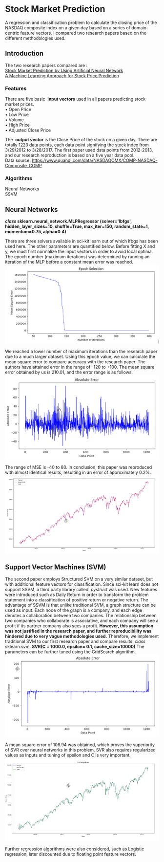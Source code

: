 # Stock Market Prediction

A regression and classification problem to calculate the closing price of the NASDAQ
composite index on a given day based on a series of domain-centric feature vectors. I compared two research papers based on the different methodologies used.

## Introduction

The two research papers compared are :  
[Stock Market Prediction by Using Artificial Neural Network](https://ieeexplore.ieee.org/document/6936118)  
[A Machine Learning Approach for Stock Price Prediction](http://www.cs.umanitoba.ca/~ywang/papers/ideas14.pdf)    

### Features

There are five basic ​ **input vectors​** used in all papers predicting stock market prices.  
• Open Price  
• Low Price  
• Volume  
• High Price  
• Adjusted Close Price  

The ​ **output vector​** is the Close Price of the stock on a given day.
There are totally 1223 data points, each data point signifying the stock index from
3/29/2012 to 3/28/2017. The first paper used data points from 2012-2013, and our research
reproduction is based on a five year data pool.  
Data source:
https://www.quandl.com/data/NASDAQOMX/COMP-NASDAQ-Composite-COMP

### Algorithms

Neural Networks  
SSVM


## Neural Networks

**_class ​_** **sklearn.neural_network.MLPRegressor ​(solver='lbfgs', hidden_layer_sizes=10,
shuffle=True, max_iter=150, random_state=1, momentum=0.75, alpha=0.4)**  
  
There are three solvers available in sci-kit learn out of which lfbgs has been used here. The
other parameters are quantified below.
Before fitting X and y, we must first normalize the input vectors in order to avoid local
optima.
The epoch number (maximum iterations) was determined by running an iteration of the
MLP before a constant mean error was reached.  
![one](https://raw.githubusercontent.com/dnezan/stock-predict/master/results/epoch.png)    
  
  
We reached a lower number of maximum iterations than the research paper due to a much
larger dataset.
Using this epoch value, we can calculate the mean square error to compare accuracy with
the research paper. The authors have attained error in the range of -120 to +100. The mean
square error obtained by us is 210.01, and the error range is as follows.
![two](https://raw.githubusercontent.com/dnezan/stock-predict/master/results/abserror.png)    
  

The range of MSE is -40 to 80.
In conclusion, this paper was reproduced with almost identical results, resulting in an error
of approximately 0.2%.
![three](https://raw.githubusercontent.com/dnezan/stock-predict/master/results/err2.png)
  

## Support Vector Machines (SVM)

The second paper employs Structured SVM on a very similar dataset, but with additional
feature vectors for classification. Since sci-kit learn does not support SSVM, a third party
library called ​ _pystruct ​_ was used. New features were introduced such as Daily Return in
order to transform the problem statement into a classification of positive return or
negative return.
The advantage of SSVM is that unlike traditional SVM, a graph structure can be used as
input. Each node of the graph is a company, and each edge denotes a collaboration
between two companies. The relationship between two companies who collaborate is
associative, and each company will see a profit if its partner company also sees a profit.
**However, this assumption was not justified in the research paper, and further
reproducibility was hindered due to very vague methodologies used.**
Therefore, we implement traditional SVM to our first research paper and compare results.
_class ​_ sklearn.svm.​ **SVR(C = 1000.0, epsilon= 0.1, cache_size=10000)**
The parameters can be​ **​** further tuned using the GridSearch algorithm.  
![four](https://raw.githubusercontent.com/dnezan/stock-predict/master/results/gridsearch.png)
  

A mean square error of 106.94 was obtained, which proves the superiority of SVR over
neural networks in this problem.
SVR also requires regularized values as inputs and tuning of epsilon and C is very
important.  
![four](https://raw.githubusercontent.com/dnezan/stock-predict/master/results/final.png)  
  

Further regression algorithms were also considered, such as Logistic regression, later
discounted due to floating point feature vectors.


